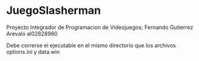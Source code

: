 # JuegoSlasherman
Proyecto Integrador de Programacion de Videojuegos;   Fernando Gutierrez Arevalo al02828960

Debe correrse el ejecutable en el mismo directorio que los archivos options.ini y data.win
